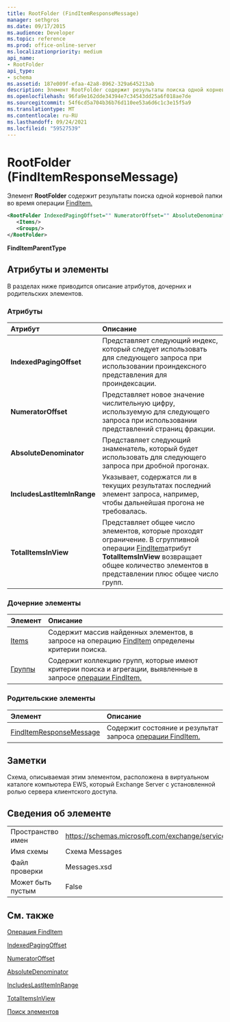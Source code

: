 ```yaml
---
title: RootFolder (FindItemResponseMessage)
manager: sethgros
ms.date: 09/17/2015
ms.audience: Developer
ms.topic: reference
ms.prod: office-online-server
ms.localizationpriority: medium
api_name:
- RootFolder
api_type:
- schema
ms.assetid: 187e009f-efaa-42a8-8962-329a645213ab
description: Элемент RootFolder содержит результаты поиска одной корневой папки во время операции FindItem.
ms.openlocfilehash: 96fa9e162dde34394e7c34543dd25a6f018ae7de
ms.sourcegitcommit: 54f6cd5a704b36b76d110ee53a6d6c1c3e15f5a9
ms.translationtype: MT
ms.contentlocale: ru-RU
ms.lasthandoff: 09/24/2021
ms.locfileid: "59527539"
---
```

# <a name="rootfolder-finditemresponsemessage"></a>RootFolder (FindItemResponseMessage)

Элемент **RootFolder** содержит результаты поиска одной корневой папки во время операции [FindItem.](finditem-operation.md)
  
```xml
<RootFolder IndexedPagingOffset="" NumeratorOffset="" AbsoluteDenominator="" IncludesLastItemInRange="" TotalItemsInView="">
   <Items/>
   <Groups/>
</RootFolder>
```

 **FindItemParentType**
## <a name="attributes-and-elements"></a>Атрибуты и элементы

В разделах ниже приводится описание атрибутов, дочерних и родительских элементов.
  
### <a name="attributes"></a>Атрибуты

|**Атрибут**|**Описание**|
|:-----|:-----|
|**IndexedPagingOffset** <br/> |Представляет следующий индекс, который следует использовать для следующего запроса при использовании проиндексного представления для проиндексации.  <br/> |
|**NumeratorOffset** <br/> |Представляет новое значение числительную цифру, используемую для следующего запроса при использовании представлений страниц фракции.  <br/> |
|**AbsoluteDenominator** <br/> |Представляет следующий знаменатель, который будет использовать для следующего запроса при дробной прогонах.  <br/> |
|**IncludesLastItemInRange** <br/> |Указывает, содержатся ли в текущих результатах последний элемент запроса, например, чтобы дальнейшая прогона не требовалась.  <br/> |
|**TotalItemsInView** <br/> |Представляет общее число элементов, которые проходят ограничение. В сгруппивной операции [FindItem](finditem-operation.md)атрибут **TotalItemsInView** возвращает общее количество элементов в представлении плюс общее число групп.  <br/> |
   
### <a name="child-elements"></a>Дочерние элементы

|**Элемент**|**Описание**|
|:-----|:-----|
|[Items](items.md) <br/> |Содержит массив найденных элементов, в запросе на операцию [FindItem](finditem-operation.md) определены критерии поиска.  <br/> |
|[Группы](groups.md) <br/> |Содержит коллекцию групп, которые имеют критерии поиска и агрегации, выявленные в запросе [операции FindItem.](finditem-operation.md)  <br/> |
   
### <a name="parent-elements"></a>Родительские элементы

|**Элемент**|**Описание**|
|:-----|:-----|
|[FindItemResponseMessage](finditemresponsemessage.md) <br/> |Содержит состояние и результат запроса [операции FindItem.](finditem-operation.md)  <br/> |
   
## <a name="remarks"></a>Заметки

Схема, описываемая этим элементом, расположена в виртуальном каталоге компьютера EWS, который Exchange Server с установленной ролью сервера клиентского доступа.
  
## <a name="element-information"></a>Сведения об элементе

|||
|:-----|:-----|
|Пространство имен  <br/> |https://schemas.microsoft.com/exchange/services/2006/messages  <br/> |
|Имя схемы  <br/> |Схема Messages  <br/> |
|Файл проверки  <br/> |Messages.xsd  <br/> |
|Может быть пустым  <br/> |False  <br/> |
   
## <a name="see-also"></a>См. также



[Операция FindItem](finditem-operation.md)
  
[IndexedPagingOffset](https://msdn.microsoft.com/library/ExchangeWebServices.FindItemParentType.IndexedPagingOffset.aspx)
  
[NumeratorOffset](https://msdn.microsoft.com/library/ExchangeWebServices.FindItemParentType.NumeratorOffset.aspx)
  
[AbsoluteDenominator](https://msdn.microsoft.com/library/ExchangeWebServices.FindItemParentType.AbsoluteDenominator.aspx)
  
[IncludesLastItemInRange](https://msdn.microsoft.com/library/ExchangeWebServices.FindItemParentType.IncludesLastItemInRange.aspx)
  
[TotalItemsInView](https://msdn.microsoft.com/library/ExchangeWebServices.FindItemParentType.TotalItemsInView.aspx)


[Поиск элементов](https://msdn.microsoft.com/library/63af1f9c-464b-4fca-9ae3-3d60f24ca93c%28Office.15%29.aspx)

